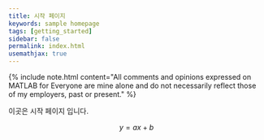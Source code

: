 ```yaml
---
title: 시작 페이지
keywords: sample homepage
tags: [getting_started]
sidebar: false
permalink: index.html
usemathjax: true
---
```


{% include note.html content="All comments and opinions expressed on MATLAB for Everyone are mine alone and do not necessarily reflect those of my employers, past or present." %}

이곳은 시작 페이지 입니다.

$$y = ax + b$$